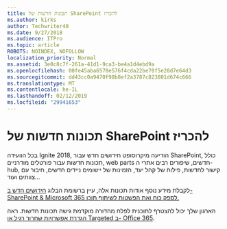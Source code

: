 ```yaml
---
title: תכונות חדשות של SharePoint להכריז
ms.author: kirks
author: Techwriter40
ms.date: 9/27/2018
ms.audience: ITPro
ms.topic: article
ROBOTS: NOINDEX, NOFOLLOW
localization_priority: Normal
ms.assetid: 3e0c8c7f-261a-41d1-9ca3-be4a1d4ebd9a
ms.openlocfilehash: 00fe45aba6578e576f4cda22be70f5e28d7e64d3
ms.sourcegitcommit: dd43cc0a9470f98b8ef2a3787c823801d674c666
ms.translationtype: MT
ms.contentlocale: he-IL
ms.lasthandoff: 02/12/2019
ms.locfileid: "29941653"
---
```

# <a name="sharepoint-new-features-announced"></a>תכונות חדשות של SharePoint להכריז

בכל הוועידה Ignite 2018, הודיעה מיקרוסופט חידושים חדש עבור SharePoint, כולל תכונות חדשות עבור פורטלים מודרניים, web parts חדשים, שיפורים רבים אתרי ה-hub, קישור לחדשות, פילוח של קהל יעד, הזמינות של יישומים ניידים חדשים, חיבור עם צוותים ועוד...
  
לקבלת מידע נוסף אודות תכונות אלה, עיין ברשומת הבלוג [חידושים חדש ב- SharePoint &amp; Microsoft 365 לספק כוח ואת הפשטות לשיתוף תוכן.](https://go.microsoft.com/fwlink/?linkid=2026502)
  
הארגון שלך יכול להצטרף לתוכנית לפלח מהדורה מוקדמת גישה תכונות חדשות. ראה [הגדרת אפשרויות שחרור רגיל או Targeted ב- Office 365](https://docs.microsoft.com/office365/admin/manage/release-options-in-office-365).
